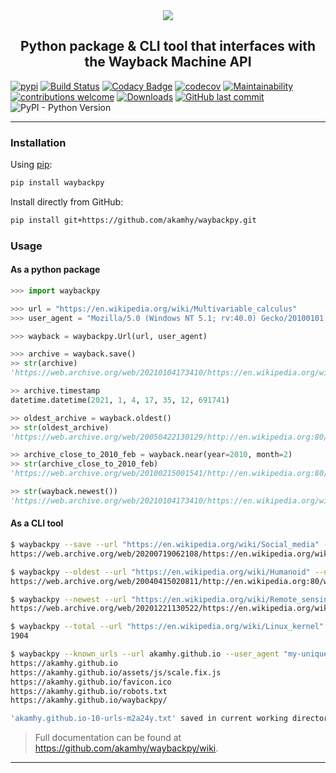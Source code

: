 <div align="center">
 <img src="https://raw.githubusercontent.com/akamhy/waybackpy/master/assets/waybackpy_logo.svg"><br>

<h2>Python package & CLI tool that interfaces with the Wayback Machine API</h2>

</div>


[![pypi](https://img.shields.io/pypi/v/waybackpy.svg)](https://pypi.org/project/waybackpy/)
[![Build Status](https://github.com/akamhy/waybackpy/workflows/CI/badge.svg)](https://github.com/akamhy/waybackpy/actions?query=workflow%3ACI)
[![Codacy Badge](https://api.codacy.com/project/badge/Grade/255459cede9341e39436ec8866d3fb65)](https://www.codacy.com/manual/akamhy/waybackpy?utm_source=github.com&amp;utm_medium=referral&amp;utm_content=akamhy/waybackpy&amp;utm_campaign=Badge_Grade)
[![codecov](https://codecov.io/gh/akamhy/waybackpy/branch/master/graph/badge.svg)](https://codecov.io/gh/akamhy/waybackpy)
[![Maintainability](https://api.codeclimate.com/v1/badges/942f13d8177a56c1c906/maintainability)](https://codeclimate.com/github/akamhy/waybackpy/maintainability)
[![contributions welcome](https://img.shields.io/static/v1.svg?label=Contributions&message=Welcome&color=0059b3&style=flat-square)](https://github.com/akamhy/waybackpy/blob/master/CONTRIBUTING.md)
[![Downloads](https://pepy.tech/badge/waybackpy/month)](https://pepy.tech/project/waybackpy)
[![GitHub last commit](https://img.shields.io/github/last-commit/akamhy/waybackpy?color=blue&style=flat-square)](https://github.com/akamhy/waybackpy/commits/master)
![PyPI - Python Version](https://img.shields.io/pypi/pyversions/waybackpy?style=flat-square)


-----------------------------------------------------------------------------------------------------------------------------------------------

### Installation

Using [pip](https://en.wikipedia.org/wiki/Pip_(package_manager)):

```bash
pip install waybackpy
```

Install directly from GitHub:

```bash
pip install git+https://github.com/akamhy/waybackpy.git
```

### Usage

#### As a python package
```python
>>> import waybackpy

>>> url = "https://en.wikipedia.org/wiki/Multivariable_calculus"
>>> user_agent = "Mozilla/5.0 (Windows NT 5.1; rv:40.0) Gecko/20100101 Firefox/40.0"

>>> wayback = waybackpy.Url(url, user_agent)

>>> archive = wayback.save()
>> str(archive)
'https://web.archive.org/web/20210104173410/https://en.wikipedia.org/wiki/Multivariable_calculus'

>> archive.timestamp
datetime.datetime(2021, 1, 4, 17, 35, 12, 691741)

>> oldest_archive = wayback.oldest()
>> str(oldest_archive)
'https://web.archive.org/web/20050422130129/http://en.wikipedia.org:80/wiki/Multivariable_calculus'

>> archive_close_to_2010_feb = wayback.near(year=2010, month=2)
>> str(archive_close_to_2010_feb)
'https://web.archive.org/web/20100215001541/http://en.wikipedia.org:80/wiki/Multivariable_calculus'

>> str(wayback.newest())
'https://web.archive.org/web/20210104173410/https://en.wikipedia.org/wiki/Multivariable_calculus'
```


#### As a CLI tool
```bash
$ waybackpy --save --url "https://en.wikipedia.org/wiki/Social_media" --user_agent "my-unique-user-agent"
https://web.archive.org/web/20200719062108/https://en.wikipedia.org/wiki/Social_media

$ waybackpy --oldest --url "https://en.wikipedia.org/wiki/Humanoid" --user_agent "my-unique-user-agent"
https://web.archive.org/web/20040415020811/http://en.wikipedia.org:80/wiki/Humanoid

$ waybackpy --newest --url "https://en.wikipedia.org/wiki/Remote_sensing" --user_agent "my-unique-user-agent"
https://web.archive.org/web/20201221130522/https://en.wikipedia.org/wiki/Remote_sensing

$ waybackpy --total --url "https://en.wikipedia.org/wiki/Linux_kernel" --user_agent "my-unique-user-agent"
1904

$ waybackpy --known_urls --url akamhy.github.io --user_agent "my-unique-user-agent"
https://akamhy.github.io
https://akamhy.github.io/assets/js/scale.fix.js
https://akamhy.github.io/favicon.ico
https://akamhy.github.io/robots.txt
https://akamhy.github.io/waybackpy/

'akamhy.github.io-10-urls-m2a24y.txt' saved in current working directory
```


> Full documentation can be found at <https://github.com/akamhy/waybackpy/wiki>.

-----------------------------------------------------------------------------------------------------------------------------------------------


